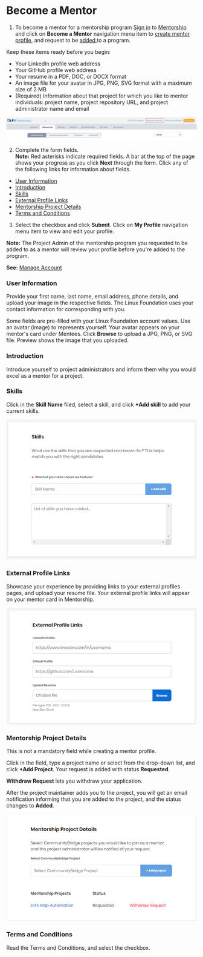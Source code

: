 # Become a Mentor

1. To become a mentor for a mentorship program [Sign in](../../../sso/sign-in/) to [Mentorship](https://mentorship.lfx.linuxfoundation.org) and click on **Become a Mentor** navigation menu item to [create mentor profile](./), and request to be [added ](request-to-be-added-to-a-program.md#to-apply-to-a-project)to a program.

Keep these items ready before you begin:

* Your LinkedIn profile web address
* Your GitHub profile web address
* Your resume in a PDF, DOC, or DOCX format
* An image file for your avatar in JPG, PNG, SVG format with a maximum size of 2 MB
* \(Required\) Information about that project for which you like to mentor individuals: project name, project repository URL, and project administrator name and email

![](../../../.gitbook/assets/become-a-mentor%20%281%29.png)

2. Complete the form fields.  
**Note:** Red asterisks indicate required fields. A bar at the top of the page shows your progress as you click **Next** through the form. Click any of the following links for information about fields.

* [User Information](./#CreateaMentorProfile-MentorProfile)
* [Introduction](./#CreateaMentorProfile-Introduction)
* [Skills](./#CreateaMentorProfile-Skills)
* [External Profile Links](./#CreateaMentorProfile-ExternalProfileLinks)
* [Mentorship Project Details](./#CreateaMentorProfile-ProjectDetails)
* [Terms and Conditions](./#CreateaMentorProfile-TermsandConditions)

3. Select the checkbox and click **Submit**. Click on **My Profile** navigation menu item to view and edit your profile.  
  
**Note:** The Project Admin of the mentorship program you requested to be added to as a mentor will review your profile before you're added to the program. 

**See:**  [Manage Account](../../mentees/manage-your-mentorship-profile.md)

### User Information <a id="CreateaMentorProfile-MentorProfile"></a>

Provide your first name, last name, email address, phone details, and upload your image in the respective fields. The Linux Foundation uses your contact information for corresponding with you.

Some fields are pre-filled with your Linux Foundation account values. Use an avatar \(image\) to represents yourself. Your avatar appears on your mentor's card under Mentees. Click **Browse** to upload a JPG, PNG, or SVG file. Preview shows the image that you uploaded.

### Introduction <a id="CreateaMentorProfile-Introduction"></a>

Introduce yourself to project administrators and inform them why you would excel as a mentor for a project.

### Skills <a id="CreateaMentorProfile-Skills"></a>

Click in the **Skill Name** filed, select a skill, and click **+Add skill** to add your current skills.

![](../../../.gitbook/assets/mentor-skills.png)

### External Profile Links <a id="CreateaMentorProfile-ExternalProfileLinks"></a>

Showcase your experience by providing links to your external profiles pages, and upload your resume file. Your external profile links will appear on your mentor card in Mentorship.

![](../../../.gitbook/assets/external-profile-links.png)

### Mentorship Project Details <a id="CreateaMentorProfile-ProjectDetails"></a>

This is not a mandatory field while creating a mentor profile.

Click in the field, type a project name or select from the drop-down list, and click **+Add Project**. Your request is added with status **Requested**. 

**Withdraw Request** lets you withdraw your application.

After the project maintainer adds you to the project, you will get an email notification informing that you are added to the project, and the status changes to **Added**.

![](../../../.gitbook/assets/mentorship-project-details%20%281%29.png)

### Terms and Conditions <a id="CreateaMentorProfile-TermsandConditions"></a>

Read the Terms and Conditions, and select the checkbox.

